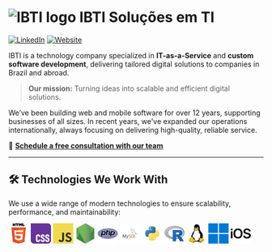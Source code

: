 # <img src="https://admin.ibti.tech/uploads/thumbnail_Profile_picture_super_small_493adb78b0.jpg?updated_at=2022-02-02T14:57:29.652Z" alt="IBTI logo" width="40"/> IBTI Soluções em TI

[![LinkedIn](https://img.shields.io/badge/-LinkedIn-blue?style=flat-square&logo=linkedin&logoColor=white)](https://www.linkedin.com/company/ibsolucoesemti/)
[![Website](https://img.shields.io/badge/-Website-brightgreen?style=flat-square&logo=Html5&logoColor=white)](https://ibti.tech)

IBTI is a technology company specialized in **IT-as-a-Service** and **custom software development**, delivering tailored digital solutions to companies in Brazil and abroad.

> **Our mission:** Turning ideas into scalable and efficient digital solutions.

We’ve been building web and mobile software for over 12 years, supporting businesses of all sizes. In recent years, we've expanded our operations internationally, always focusing on delivering high-quality, reliable service.

📅 [**Schedule a free consultation with our team**](https://calendly.com/ibsolucoesemti/consulting)

---

## 🛠️ Technologies We Work With

We use a wide range of modern technologies to ensure scalability, performance, and maintainability:

<div align="left">

<code><img height="40" src="https://raw.githubusercontent.com/github/explore/80688e429a7d4ef2fca1e82350fe8e3517d3494d/topics/html/html.png" alt="HTML5"/></code>
<code><img height="40" src="https://raw.githubusercontent.com/github/explore/80688e429a7d4ef2fca1e82350fe8e3517d3494d/topics/css/css.png" alt="CSS3"/></code>
<code><img height="40" src="https://raw.githubusercontent.com/github/explore/80688e429a7d4ef2fca1e82350fe8e3517d3494d/topics/javascript/javascript.png" alt="JavaScript"/></code>
<code><img height="40" src="https://raw.githubusercontent.com/github/explore/80688e429a7d4ef2fca1e82350fe8e3517d3494d/topics/nodejs/nodejs.png" alt="Node.js"/></code>
<code><img height="40" src="https://raw.githubusercontent.com/github/explore/80688e429a7d4ef2fca1e82350fe8e3517d3494d/topics/php/php.png" alt="PHP"/></code>
<code><img height="40" src="https://raw.githubusercontent.com/github/explore/80688e429a7d4ef2fca1e82350fe8e3517d3494d/topics/mysql/mysql.png" alt="MySQL"/></code>
<code><img height="40" src="https://raw.githubusercontent.com/github/explore/80688e429a7d4ef2fca1e82350fe8e3517d3494d/topics/python/python.png" alt="Python"/></code>
<code><img height="40" src="https://raw.githubusercontent.com/github/explore/5caa8f7a516e5c4bc8b4183d3e1b4b9a6fba3b09/topics/r/r.png" alt="R"/></code>
<code><img height="40" src="https://raw.githubusercontent.com/github/explore/01ea2a586e5da744792d0ccfce2f68b861f29301/topics/linux/linux.png" alt="Linux"/></code>
<code><img height="40" src="https://raw.githubusercontent.com/github/explore/01ea2a586e5da744792d0ccfce2f68b861f29301/topics/windows/windows.png" alt="Windows"/></code>
<code><img height="40" src="https://raw.githubusercontent.com/github/explore/01ea2a586e5da744792d0ccfce2f68b861f29301/topics/ios/ios.png" alt="iOS"/></code>

</div>
